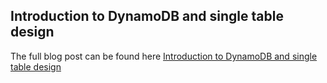 ## Introduction to DynamoDB and single table design

The full blog post can be found here [Introduction to DynamoDB and single table design](https://softice.dev/posts/introduction_to_dynamodb_and_single_table_design)
